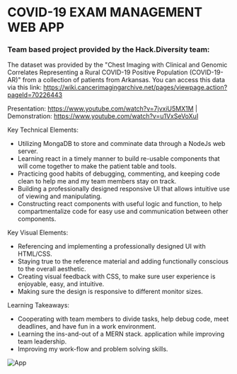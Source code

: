 # COVID-19 EXAM MANAGEMENT WEB APP
### Team based project provided by the Hack.Diversity team:
The dataset was provided by the "Chest Imaging with Clinical and Genomic Correlates Representing a Rural COVID-19 Positive Population (COVID-19-AR)" from a collection of patients from Arkansas. You can access this data via this link: https://wiki.cancerimagingarchive.net/pages/viewpage.action?pageId=70226443

Presentation: https://www.youtube.com/watch?v=7jvxiU5MX1M | Demonstration: https://www.youtube.com/watch?v=u1VxSeVoXuI

Key Technical Elements:
- Utilizing MongaDB to store and comminate data through a NodeJs web server.
- Learning react in a timely manner to build re-usable components that will come together to make the patient table and tools. 
- Practicing good habits of debugging, commenting, and keeping code clean to help me and my team members stay on track.
- Building a professionally designed responsive UI that allows intuitive use of viewing and manipulating.
- Constructing react components with useful logic and function, to help compartmentalize code for easy use and communication between other components.

Key Visual Elements:
- Referencing and implementing a professionally designed UI with HTML/CSS.
- Staying true to the reference material and adding functionally conscious to the overall aesthetic.
- Creating visual feedback with CSS, to make sure user experience is enjoyable, easy, and intuitive. 
- Making sure the design is responsive to different monitor sizes.

Learning Takeaways:
- Cooperating with team members to divide tasks, help debug code, meet deadlines, and have fun in a work environment.
- Learning the ins-and-out of a MERN stack. application while improving team leadership.
- Improving my work-flow and problem solving skills.

![App](https://ibb.co/cwzjds8)


